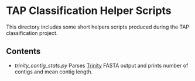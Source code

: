 TAP Classification Helper Scripts
=================================

This directory includes some short helpers scripts produced during the TAP
classification project.

Contents
--------
* *trinity_contig_stats.py* Parses [Trinity](http://trinityrnaseq.sourceforge.net/)
FASTA output and prints number of contigs and mean contig length.

